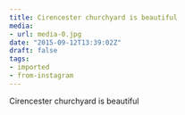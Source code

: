 ```yaml
---
title: Cirencester churchyard is beautiful
media:
- url: media-0.jpg
date: "2015-09-12T13:39:02Z"
draft: false
tags:
- imported
- from-instagram
---
```

Cirencester churchyard is beautiful
